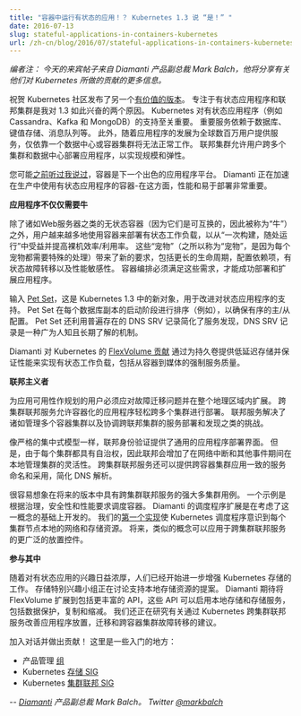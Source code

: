 ```yaml
---
title: "容器中运行有状态的应用！？ Kubernetes 1.3 说 “是！” "
date: 2016-07-13
slug: stateful-applications-in-containers-kubernetes
url: /zh-cn/blog/2016/07/stateful-applications-in-containers-kubernetes
---
```

<!--
---
title: " Stateful Applications in Containers!? Kubernetes 1.3 Says “Yes!” "
date: 2016-07-13
slug: stateful-applications-in-containers-kubernetes
url: /zh-cn/blog/2016/07/stateful-applications-in-containers-kubernetes
---
-->

<!--
_Editor's note: today’s guest post is from Mark Balch, VP of Products at Diamanti, who’ll share more about the contributions they’ve made to Kubernetes._    
-->
_编者注： 今天的来宾帖子来自 Diamanti 产品副总裁 Mark Balch，他将分享有关他们对 Kubernetes 所做的贡献的更多信息。_ 

<!--

Congratulations to the Kubernetes community on another [value-packed release](https://kubernetes.io/blog/2016/07/kubernetes-1-3-bridging-cloud-native-and-enterprise-workloads/). A focus on stateful applications and federated clusters are two reasons why I’m so excited about 1.3. Kubernetes support for stateful apps such as Cassandra, Kafka, and MongoDB is critical. Important services rely on databases, key value stores, message queues, and more. Additionally, relying on one data center or container cluster simply won’t work as apps grow to serve millions of users around the world. Cluster federation allows users to deploy apps across multiple clusters and data centers for scale and resiliency.

-->
祝贺 Kubernetes 社区发布了另一个[有价值的版本](https://kubernetes.io/blog/2016/07/kubernetes-1-3-bridging-cloud-native-and-enterprise-workloads/)。
专注于有状态应用程序和联邦集群是我对 1.3 如此兴奋的两个原因。
Kubernetes 对有状态应用程序（例如 Cassandra、Kafka 和 MongoDB）的支持至关重要。
重要服务依赖于数据库、键值存储、消息队列等。
此外，随着应用程序的发展为全球数百万用户提供服务，仅依靠一个数据中心或容器集群将无法正常工作。
联邦集群允许用户跨多个集群和数据中心部署应用程序，以实现规模和弹性。

<!--
You may have [heard me say before](https://www.diamanti.com/blog/the-next-great-application-platform/) that containers are the next great application platform. Diamanti is accelerating container adoption for stateful apps in production - where performance and ease of deployment really matter.&nbsp;  
-->
您可能[之前听过我说过](https://www.diamanti.com/blog/the-next-great-application-platform/)，容器是下一个出色的应用程序平台。
Diamanti 正在加速在生产中使用有状态应用程序的容器-在这方面，性能和易于部署非常重要。

<!--
**Apps Need More Than Cattle**  
-->
**应用程序不仅仅需要牛**  

<!--
Beyond stateless containers like web servers (so-called “cattle” because they are interchangeable), users are increasingly deploying stateful workloads with containers to benefit from “build once, run anywhere” and to improve bare metal efficiency/utilization. These “pets” (so-called because each requires special handling) bring new requirements including longer life cycle, configuration dependencies, stateful failover, and performance sensitivity. Container orchestration must address these needs to successfully deploy and scale apps.  
-->
除了诸如Web服务器之类的无状态容器（因为它们是可互换的，因此被称为“牛”）之外，用户越来越多地使用容器来部署有状态工作负载，以从“一次构建，随处运行”中受益并提高裸机效率/利用率。
这些“宠物”（之所以称为“宠物”，是因为每个宠物都需要特殊的处理）带来了新的要求，包括更长的生命周期，配置依赖项，有状态故障转移以及性能敏感性。
容器编排必须满足这些需求，才能成功部署和扩展应用程序。

<!--
Enter [Pet Set](/docs/user-guide/petset/), a new object in Kubernetes 1.3 for improved stateful application support. Pet Set sequences through the startup phase of each database replica (for example), ensuring orderly master/slave configuration. Pet Set also simplifies service discovery by leveraging ubiquitous DNS SRV records, a well-recognized and long-understood mechanism.  
-->
输入 [Pet Set](/docs/user-guide/petset/)，这是 Kubernetes 1.3 中的新对象，用于改进对状态应用程序的支持。
Pet Set 在每个数据库副本的启动阶段进行排序（例如），以确保有序的主/从配置。
Pet Set 还利用普遍存在的 DNS SRV 记录简化了服务发现，DNS SRV 记录是一种广为人知且长期了解的机制。

<!--
Diamanti’s [FlexVolume contribution](https://github.com/kubernetes/kubernetes/pull/13840) to Kubernetes enables stateful workloads by providing persistent volumes with low-latency storage and guaranteed performance, including enforced quality-of-service from container to media.  
-->
Diamanti 对 Kubernetes 的 [FlexVolume 贡献](https://github.com/kubernetes/kubernetes/pull/13840) 通过为持久卷提供低延迟存储并保证性能来实现有状态工作负载，包括从容器到媒体的强制服务质量。

<!--
**A Federalist**  
-->
**联邦主义者** 

<!--
Users who are planning for application availability must contend with issues of failover and scale across geography. Cross-cluster federated services allows containerized apps to easily deploy across multiple clusters. Federated services tackles challenges such as managing multiple container clusters and coordinating service deployment and discovery across federated clusters.  
-->
为应用可用性作规划的用户必须应对故障迁移问题并在整个地理区域内扩展。
跨集群联邦服务允许容器化的应用程序轻松跨多个集群进行部署。
联邦服务解决了诸如管理多个容器集群以及协调跨联邦集群的服务部署和发现之类的挑战。

<!--
Like a strictly centralized model, federation provides a common app deployment interface. With each cluster retaining autonomy, however, federation adds flexibility to manage clusters locally during network outages and other events. Cross-cluster federated services also applies consistent service naming and adoption across container clusters, simplifying DNS resolution.  
-->
像严格的集中式模型一样，联邦身份验证提供了通用的应用程序部署界面。
但是，由于每个集群都具有自治权，因此联邦会增加了在网络中断和其他事件期间在本地管理集群的灵活性。
跨集群联邦服务还可以提供跨容器集群应用一致的服务命名和采用，简化 DNS 解析。

<!--
It’s easy to imagine powerful multi-cluster use cases with cross-cluster federated services in future releases. An example is scheduling containers based on governance, security, and performance requirements. Diamanti’s scheduler extension was developed with this concept in mind. Our [first implementation](https://github.com/kubernetes/kubernetes/pull/13580) makes the Kubernetes scheduler aware of network and storage resources local to each cluster node. Similar concepts can be applied in the future to broader placement controls with cross-cluster federated services.&nbsp;  
-->
很容易想象在将来的版本中具有跨集群联邦服务的强大多集群用例。
一个示例是根据治理，安全性和性能要求调度容器。
Diamanti 的调度程序扩展是在考虑了这一概念的基础上开发的。
我们的[第一个实现](https://github.com/kubernetes/kubernetes/pull/13580)使 Kubernetes 调度程序意识到每个集群节点本地的网络和存储资源。
将来，类似的概念可以应用于跨集群联邦服务的更广泛的放置控件。

<!--
**Get Involved**  
-->
**参与其中**  

<!--
With interest growing in stateful apps, work has already started to further enhance Kubernetes storage. The Storage Special Interest Group is discussing proposals to support local storage resources. Diamanti is looking forward to extend FlexVolume to include richer APIs that enable local storage and storage services including data protection, replication, and reduction. We’re also working on proposals for improved app placement, migration, and failover across container clusters through Kubernetes cross-cluster federated services.  
-->
随着对有状态应用的兴趣日益浓厚，人们已经开始进一步增强 Kubernetes 存储的工作。
存储特别兴趣小组正在讨论支持本地存储资源的提案。
Diamanti 期待将 FlexVolume 扩展到包括更丰富的 API，这些 API 可以启用本地存储和存储服务，包括数据保护，复制和缩减。
我们还正在研究有关通过 Kubernetes 跨集群联邦服务改善应用程序放置，迁移和跨容器集群故障转移的建议。

<!--
Join the conversation and contribute! Here are some places to get started:  
-->
加入对话并做出贡献！
这里是一些入门的地方：

<!--
- Product Management [group](https://groups.google.com/forum/#!forum/kubernetes-sig-pm)
- Kubernetes [Storage SIG](https://groups.google.com/forum/#!forum/kubernetes-sig-storage)&nbsp;
- Kubernetes [Cluster Federation SIG](https://groups.google.com/forum/#!forum/kubernetes-sig-federation)
-->
- 产品管理 [组](https://groups.google.com/forum/#!forum/kubernetes-sig-pm)
- Kubernetes [存储 SIG](https://groups.google.com/forum/#!forum/kubernetes-sig-storage)&nbsp;
- Kubernetes [集群联邦 SIG](https://groups.google.com/forum/#!forum/kubernetes-sig-federation)

<!--
_-- Mark Balch, VP Products, [Diamanti](https://diamanti.com/). Twitter [@markbalch](https://twitter.com/markbalch)_  
-->
_-- [Diamanti](https://diamanti.com/) 产品副总裁 Mark Balch。 Twitter [@markbalch](https://twitter.com/markbalch)_
